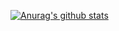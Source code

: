 [![Anurag's github stats](https://github-readme-stats.vercel.app/api?username=hsichien)](https://github.com/anuraghazra/github-readme-stats)

